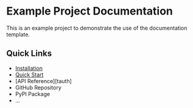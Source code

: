 # Example Project Documentation

This is an example project to demonstrate the use of the documentation template.

## Quick Links

- [Installation](./getting_started/installation.md)
- [Quick Start](./getting_started/quickstart.md)
- [API Reference][tauth]
- GitHub Repository
- PyPI Package
- ...
